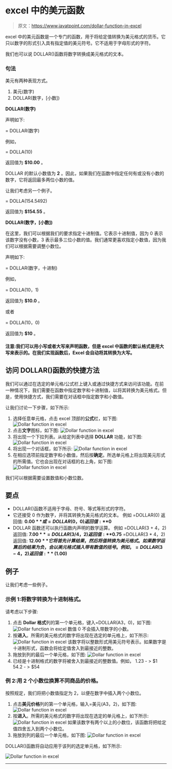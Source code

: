 # excel 中的美元函数

> 原文：<https://www.javatpoint.com/dollar-function-in-excel>

excel 中的美元函数是一个专门的函数，用于将给定值转换为美元格式的货币。它只以数字的形式引入具有指定值的美元符号。它不适用于字母形式的字符。

我们也可以说 DOLLAR()函数将数字转换成美元格式的文本。

### 句法

美元有两种表现方式。

1.  美元(数字)
2.  DOLLAR(数字，[小数])

**DOLLAR(数字)**

声明如下:

= DOLLAR(数字)

例如，

= DOLLA(10)

返回值为 **$10.00** 。

DOLLAR 的默认小数值为 **2** 。因此，如果我们在函数中指定任何有或没有小数的数字，它将返回最多两位小数的值。

让我们考虑另一个例子。

= DOLLA(154.5492)

返回值为 **$154.55** 。

**DOLLAR(数字，[小数])**

在这里，我们可以根据我们的要求指定十进制值。它表示十进制值，因为 0 表示该数字没有小数，3 表示最多三位小数的值。我们通常更喜欢指定小数值，因为我们可以根据需要调整小数位。

声明如下:

= DOLLAR(数字，十进制)

例如，

= DOLLA(10，1)

返回值为 **$10.0** 。

或者

= DOLLA(10，0)

返回值为 **$10** 。

#### 注意:我们可以用小写或者大写来声明函数，但是 excel 中函数的默认格式是用大写来表示的。在我们实现函数后，Excel 会自动将其转换为大写。

## 访问 DOLLAR()函数的快捷方法

我们可以通过在选定的单元格/公式栏上键入或通过快捷方式来访问该功能。在前一种情况下，我们需要在函数中指定数字和十进制值，以将其转换为美元格式。但是，使用快捷方式，我们需要在对话框中指定数字和小数值。

让我们讨论一下步骤，如下所示:

1.  选择任意单元格，点击 excel 顶部的**公式**栏，如下图:
    ![Dollar function in excel](img/fbcb25545f448a48e2af3e7d0c54fa0b.png)
2.  点击**文字**图标，如下图:
    ![Dollar function in excel](img/bd2c67d1f1f2007b295b06246d16fc4f.png)
3.  将出现一个下拉列表。从给定列表中选择 **DOLLAR** 功能，如下图:
    ![Dollar function in excel](img/9966f22e5157b9eac1e09a29b67f8433.png)
4.  将出现一个对话框，如下所示:
    ![Dollar function in excel](img/b7e028d5310044373189e007522f9a93.png)
5.  在相应选项前指定数字和小数值，然后按**确定**。所选单元格上将出现美元形式的所需值。它也会出现在对话框的右上角，如下图:
    ![Dollar function in excel](img/5d9ca1f2587a3187415f34ac2c02b985.png)

我们可以根据需要设置数值和小数位数。

## 要点

*   DOLLAR()函数不适用于字母、符号、等式等形式的字符。
*   它还接受 0 作为数字，并将其转换为美元格式的文本。
    例如
    =DOLLAR(0)
    返回值: **$0.00**
    或
    =DOLLAR(0，0)
    返回值: **$0**
*   DOLLAR 函数还可以执行函数内声明的数学运算。
    例如
    =DOLLAR(3 + 4，2)
    返回值: **$7.00**
    =DOLLAR(3 / 4，2)
    返回值: **$0.75**
    =DOLLAR(3 * 4，2)
    返回值: **$12.00**
    它将首先计算结果，然后将值转换为美元格式。
    如果数学运算后的结果为负，会以美元格式插入带有数值的括号。
    例如，
    =DOLLAR(3 - 4，2)
    返回值: **($1.00)**

## 例子

让我们考虑一些例子。

### 示例 1:将数字转换为十进制格式。

请考虑以下步骤:

1.  点击 **Dollar 格式**列的第一个单元格，键入=DOLLAR(A3，0)，如下图:
    ![Dollar function in excel](img/2227a84af26d8a1ca08576432da13f60.png)
    数值 0 不会插入带数字的小数。
2.  按**进入**。所需的美元格式的数字将出现在选定的单元格上，如下所示:
    ![Dollar function in excel](img/bc33afb37ab28edb523932c437b4f9f3.png)
    该数字将以整数形式用美元符号表示。如果数字是十进制形式，函数会将给定值舍入到最接近的整数。
3.  拖放到列的最后一个单元格，如下图:
    ![Dollar function in excel](img/adb02986fef2042ed859803f9522b90f.png)
4.  已经是十进制格式的数字将被舍入到最接近的整数值。例如，
    1.23 - > $1
    54.2 - > $54

### 例 2:用 2 个小数位换算不同商品的价格。

按照规定，我们将把小数值指定为 2，以便在数字中插入两个小数位。

1.  点击**美元价格**列的第一个单元格，输入=美元(A3，2)，如下图:
    ![Dollar function in excel](img/c8c8f8998a23194de7c9337616f7a3ab.png)
2.  按**进入**。所需的美元格式的数字将出现在选定的单元格上，如下所示:
    ![Dollar function in excel](img/846d8101d77f1d9c714df4886a32b921.png)
    如果该数字有两个以上的小数位，该函数将把给定值四舍五入到两个小数位。
3.  拖放到列的最后一个单元格，如下图:
    ![Dollar function in excel](img/6cda5691bd733eaccb463ecce5e0e8bf.png)

DOLLAR()函数将自动应用于该列的选定单元格，如下所示:

![Dollar function in excel](img/5feb73c63e126663074bd6474002ff30.png)

* * *